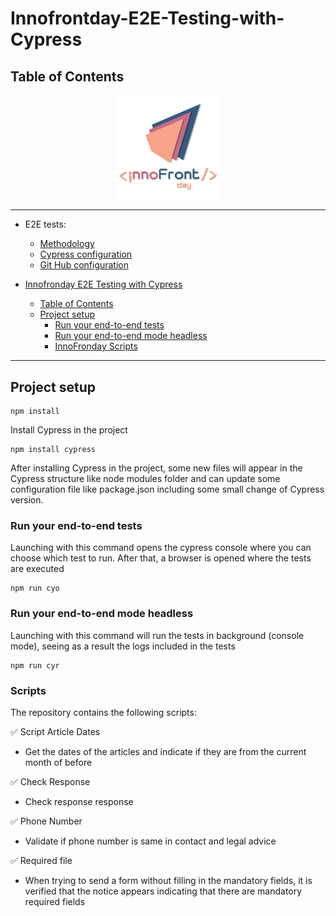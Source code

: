# Innofrontday-E2E-Testing-with-Cypress

## Table of Contents

<p align="center" width="100%">
    <img width="33%" src="./cypress/docs/img/innofronday.png">
</p>

---
- E2E tests:
  - [Methodology](./cypress/docs/pages/e2e-testing.md)
  - [Cypress configuration](./cypress/docs/pages/cypress-config.md)
  - [Git Hub configuration](./cypress/docs/pages/gha-config.md)

- [Innofronday E2E Testing with Cypress](#BMX-E2E-Testing-with-Cypress)
  - [Table of Contents](#table-of-contents)
  - [Project setup](#project-setup)
    - [Run your end-to-end tests](#Run-your-end-to-end-tests)
    - [Run your end-to-end mode headless](#Run-your-end-to-end-mode-headless)
    - [InnoFronday Scripts](#Scripts)

---

## Project setup

```shell
npm install
```

Install Cypress in the project

```shell
npm install cypress
```

After installing Cypress in the project, some new files will appear in the Cypress structure like node modules folder and can update some configuration file like package.json including some small change of Cypress version.

### Run your end-to-end tests
Launching with this command opens the cypress console where you can choose which test to run. After that, a browser is opened where the tests are executed

```shell
npm run cyo
```

### Run your end-to-end mode headless
Launching with this command will run the tests in background (console mode), seeing as a result the logs included in the tests

```shell
npm run cyr
```

### Scripts

The repository contains the following scripts:

✅ Script Article Dates
  - Get the dates of the articles and indicate if they are from the current month of before
  
✅ Check Response
  - Check response response

✅ Phone Number
  - Validate if phone number is same in contact and legal advice

✅ Required file
  - When trying to send a form without filling in the mandatory fields, it is verified that the notice appears indicating that there are      mandatory required fields